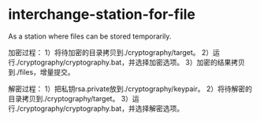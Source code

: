# interchange-station-for-file
As a station where files can be stored temporarily.

加密过程：
1）将待加密的目录拷贝到./cryptography/target。
2）运行./cryptography/cryptography.bat，并选择加密选项。
3）加密的结果拷贝到./files，增量提交。

解密过程：
1）把私钥rsa.private放到./cryptography/keypair。
2）将待解密的目录拷贝到./cryptography/target。
3）运行./cryptography/cryptography.bat，并选择解密选项。
